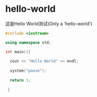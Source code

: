 # hello-world
这是Hello World测试(Only a 'hello-world')  
```c++
#include <iostream>

using namespace std;

int main(){
  
  cout << "Hello World" << endl;
  
  system("pause");
  
  return 1;
  
 }
 ```
